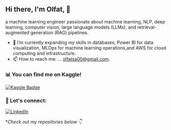 ## Hi there, I'm Olfat, 👋

 a machine learning engineer passionate about machine learning, NLP, deep learning, computer vision, large language models (LLMs), and retrieval-augmented generation (RAG) pipelines.

- 🌱 I’m currently expanding my skills in databases, Power BI for data visualization, MLOps for machine learning operations,and AWS for 
  cloud computing and infrastructure.
- 📫 How to reach me: ...
 [olfatsa00@gmail.com](mailto:your.email@gmail.com).

### 📊 You can find me on Kaggle!
[![Kaggle Badge](https://img.shields.io/badge/Kaggle-Profile-blue?style=flat&logo=kaggle)](https://www.kaggle.com/olfatsyed)


### 💬 Let's connect:
[![LinkedIn](https://img.shields.io/badge/LinkedIn-Profile-blue?logo=linkedin)](https://www.linkedin.com/in/olfat-sayed-bb9763223/)




**Check out my repositories below 👇*
